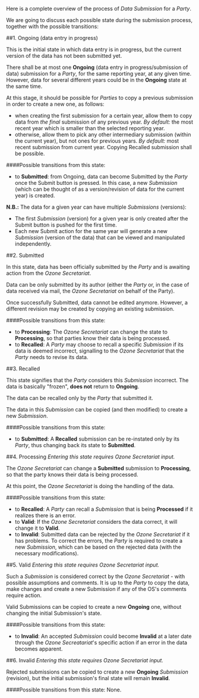 Here is a complete overview of the process of *Data Submission* for a *Party*.

We are going to discuss each possible state during the submission process, together with the possible transitions:

##1. Ongoing (data entry in progress)

This is the initial state in which data entry is in progress, but the current version of the data has not been submitted yet.

There shall be at most one **Ongoing** (data entry in progress/submission of data) submission for a *Party*, for the same reporting year, at any given time. However, data for several different years could be in the **Ongoing** state at the same time.

At this stage, it should be possible for *Parties* to copy a previous submission in order to create a new one, as follows:
- when creating the first submission for a certain year, allow them to copy data from *the final* submission of any previous year. *By default:* the most recent year which is smaller than the selected reporting year.
- otherwise, allow them to pick any other intermediary submission (within the current year), but not ones for previous years. *By default:* most recent submission from current year. Copying Recalled submission shall be possible.

####Possible transitions from this state:
- to **Submitted**: from Ongoing, data can become Submitted by the *Party* once the Submit button is pressed. In this case, a new *Submission* (which can be thought of as a version/revision of data for the current year) is created. 

**N.B.:** The data for a given year can have multiple *Submissions* (versions):
- The first *Submission* (version) for a given year is only created after the Submit button is pushed for the first time.
- Each new Submit action for the same year will generate a new *Submission* (version of the data) that can be viewed and manipulated independently.


##2. Submitted

In this state, data has been officially submitted by the *Party* and is awaiting action from the *Ozone Secretariat*.

Data can be only submitted by its author (either the *Party* or, in the case of data received via mail, the *Ozone Secretariat* on behalf of the Party).

Once successfully Submitted, data cannot be edited anymore. However, a different revision may be created by copying an existing submission.

####Possible transitions from this state:
- to **Processing**: The *Ozone Secretariat* can change the state to **Processing**, so that parties know their data is being processed.
- to **Recalled**: A *Party* may choose to recall a specific *Submission* if its data is deemed incorrect, signalling to the *Ozone Secretariat* that the *Party* needs to revise its data.


##3. Recalled

This state signifies that the *Party* considers this *Submission* incorrect. The data is basically "frozen", **does not** return to **Ongoing**.

The data can be recalled only by the *Party* that submitted it.

The data in this *Submission* can be copied (and then modified) to create a new *Submission*.

####Possible transitions from this state:
- to **Submitted**: A **Recalled** submission can be re-instated only by its *Party*, thus changing back its state to **Submitted**.


##4. Processing
*Entering this state requires Ozone Secretariat input.*

The *Ozone Secretariat* can change a **Submitted** submission to **Processing**, so that the party knows their data is being processed.

At this point, the *Ozone Secretariat* is doing the handling of the data.

####Possible transitions from this state:
- to **Recalled**: A *Party* can recall a *Submission* that is being **Processed** if it realizes there is an error.
- to **Valid**: If the *Ozone Secretariat* considers the data correct, it will change it to **Valid**. 
- to **Invalid**: Submitted data can be rejected by the *Ozone Secretariat* if it has problems. To correct the errors, the *Party* is required to create a new *Submission*, which can be based on the rejected data (with the necessary modifications).



##5. Valid
*Entering this state requires Ozone Secretariat input.*

Such a *Submission* is considered correct by the *Ozone Secretariat* - with possible assumptions and comments. It is up to the *Party* to copy the data, make changes and create a new Submission if any of the OS's comments require action.

Valid Submissions can be copied to create a new **Ongoing** one, without changing the initial Submission's state. 

####Possible transitions from this state:
- to **Invalid**: An accepted *Submission* could become **Invalid** at a later date through the *Ozone Secreatariat*'s specific action if an error in the data becomes apparent.


##6. Invalid
*Entering this state requires Ozone Secretariat input.*

Rejected submissions can be copied to create a new **Ongoing** *Submission* (revision), but the initial submission's final state will remain **Invalid**.

####Possible transitions from this state:
None.